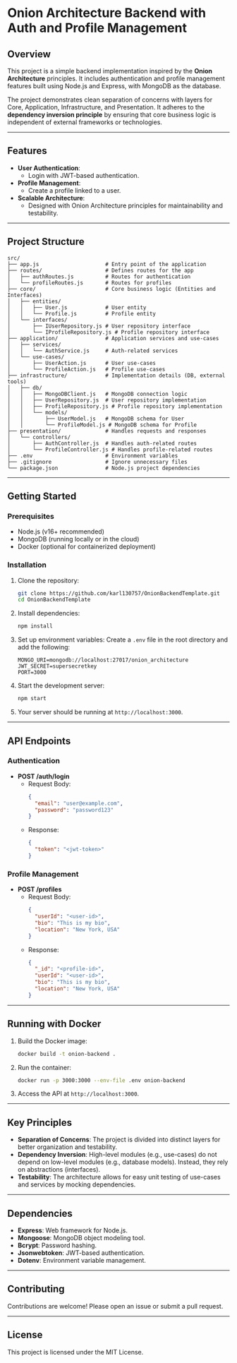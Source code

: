 # Onion Architecture Backend with Auth and Profile Management

## Overview
This project is a simple backend implementation inspired by the **Onion Architecture** principles. It includes authentication and profile management features built using Node.js and Express, with MongoDB as the database.

The project demonstrates clean separation of concerns with layers for Core, Application, Infrastructure, and Presentation. It adheres to the **dependency inversion principle** by ensuring that core business logic is independent of external frameworks or technologies.

---

## Features
- **User Authentication**:
  - Login with JWT-based authentication.
- **Profile Management**:
  - Create a profile linked to a user.
- **Scalable Architecture**:
  - Designed with Onion Architecture principles for maintainability and testability.

---

## Project Structure
```plaintext
src/
├── app.js                     # Entry point of the application
├── routes/                    # Defines routes for the app
│   ├── authRoutes.js          # Routes for authentication
│   └── profileRoutes.js       # Routes for profiles
├── core/                      # Core business logic (Entities and Interfaces)
│   ├── entities/
│   │   ├── User.js            # User entity
│   │   └── Profile.js         # Profile entity
│   └── interfaces/
│       ├── IUserRepository.js # User repository interface
│       └── IProfileRepository.js # Profile repository interface
├── application/               # Application services and use-cases
│   ├── services/
│   │   └── AuthService.js     # Auth-related services
│   └── use-cases/
│       ├── UserAction.js      # User use-cases
│       └── ProfileAction.js   # Profile use-cases
├── infrastructure/            # Implementation details (DB, external tools)
│   ├── db/
│   │   ├── MongoDBClient.js   # MongoDB connection logic
│   │   ├── UserRepository.js  # User repository implementation
│   │   ├── ProfileRepository.js # Profile repository implementation
│   │   └── models/
│   │       ├── UserModel.js   # MongoDB schema for User
│   │       └── ProfileModel.js # MongoDB schema for Profile
├── presentation/              # Handles requests and responses
│   └── controllers/
│       ├── AuthController.js  # Handles auth-related routes
│       └── ProfileController.js # Handles profile-related routes
├── .env                       # Environment variables
├── .gitignore                 # Ignore unnecessary files
└── package.json               # Node.js project dependencies
```

---

## Getting Started

### Prerequisites
- Node.js (v16+ recommended)
- MongoDB (running locally or in the cloud)
- Docker (optional for containerized deployment)

### Installation
1. Clone the repository:
   ```bash
   git clone https://github.com/karl130757/OnionBackendTemplate.git
   cd OnionBackendTemplate
   ```

2. Install dependencies:
   ```bash
   npm install
   ```

3. Set up environment variables:
   Create a `.env` file in the root directory and add the following:
   ```env
   MONGO_URI=mongodb://localhost:27017/onion_architecture
   JWT_SECRET=supersecretkey
   PORT=3000
   ```

4. Start the development server:
   ```bash
   npm start
   ```

5. Your server should be running at `http://localhost:3000`.

---

## API Endpoints

### Authentication
- **POST /auth/login**
  - Request Body:
    ```json
    {
      "email": "user@example.com",
      "password": "password123"
    }
    ```
  - Response:
    ```json
    {
      "token": "<jwt-token>"
    }
    ```

### Profile Management
- **POST /profiles**
  - Request Body:
    ```json
    {
      "userId": "<user-id>",
      "bio": "This is my bio",
      "location": "New York, USA"
    }
    ```
  - Response:
    ```json
    {
      "_id": "<profile-id>",
      "userId": "<user-id>",
      "bio": "This is my bio",
      "location": "New York, USA"
    }
    ```

---

## Running with Docker
1. Build the Docker image:
   ```bash
   docker build -t onion-backend .
   ```

2. Run the container:
   ```bash
   docker run -p 3000:3000 --env-file .env onion-backend
   ```

3. Access the API at `http://localhost:3000`.

---

## Key Principles
- **Separation of Concerns**: The project is divided into distinct layers for better organization and testability.
- **Dependency Inversion**: High-level modules (e.g., use-cases) do not depend on low-level modules (e.g., database models). Instead, they rely on abstractions (interfaces).
- **Testability**: The architecture allows for easy unit testing of use-cases and services by mocking dependencies.

---

## Dependencies
- **Express**: Web framework for Node.js.
- **Mongoose**: MongoDB object modeling tool.
- **Bcrypt**: Password hashing.
- **Jsonwebtoken**: JWT-based authentication.
- **Dotenv**: Environment variable management.

---

## Contributing
Contributions are welcome! Please open an issue or submit a pull request.

---

## License
This project is licensed under the MIT License.

